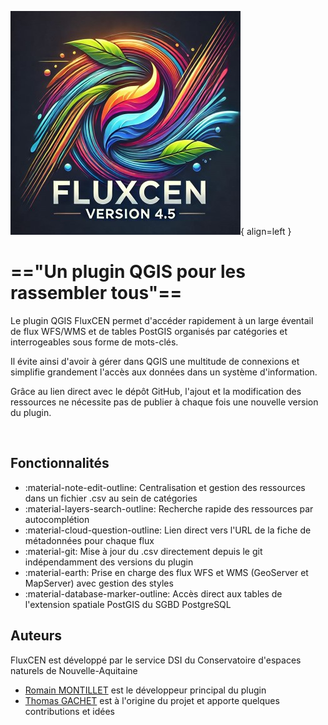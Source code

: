 

![Image title](images/maj_4.5.jpg){ align=left }
# =="Un plugin QGIS pour les rassembler tous"==

Le plugin QGIS FluxCEN permet d'accéder rapidement à un large éventail de flux WFS/WMS et de tables PostGIS organisés par catégories et interrogeables sous forme de mots-clés.

Il évite ainsi d'avoir à gérer dans QGIS une multitude de connexions et simplifie grandement l'accès aux données dans un système d'information.

Grâce au lien direct avec le dépôt GitHub, l'ajout et la modification des ressources ne nécessite pas de publier à chaque fois une nouvelle version du plugin.

</br>

## Fonctionnalités

* :material-note-edit-outline: Centralisation et gestion des ressources dans un fichier .csv au sein de catégories
* :material-layers-search-outline: Recherche rapide des ressources par autocomplétion
* :material-cloud-question-outline: Lien direct vers l'URL de la fiche de métadonnées pour chaque flux
* :material-git: Mise à jour du .csv directement depuis le git indépendamment des versions du plugin
* :material-earth: Prise en charge des flux WFS et WMS (GeoServer et MapServer) avec gestion des styles
* :material-database-marker-outline: Accès direct aux tables de l'extension spatiale PostGIS du SGBD PostgreSQL


## Auteurs
FluxCEN est développé par le service DSI du Conservatoire d'espaces naturels de Nouvelle-Aquitaine

* [Romain MONTILLET](https://github.com/wanderzen91) est le développeur principal du plugin
* [Thomas GACHET](https://github.com/tomgachet) est à l'origine du projet et apporte quelques contributions et idées 